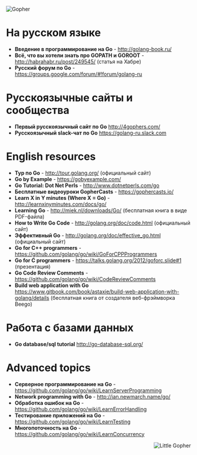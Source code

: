 ![Gopher](https://gophercasts.io/assets/jumbo_gopher-4bf98fbc72cc188289ba2b458d4ce680.png "Gopher")
# На русском языке
* **Введение в программирование на Go** - http://golang-book.ru/
* **Всё, что вы хотели знать про GOPATH и GOROOT** - http://habrahabr.ru/post/249545/ (статья на Хабре)
* **Русский форум по Go** - https://groups.google.com/forum/#!forum/golang-ru

# Русскоязычные сайты и сообщества
* **Первый русскоязычный сайт по Go** http://4gophers.com/
* **Русскоязычный slack-чат по Go** https://golang-ru.slack.com

# English resources
* **Тур по Go** - http://tour.golang.org/ (официальный сайт)
* **Go by Example** - https://gobyexample.com/
* **Go Tutorial: Dot Net Perls** - http://www.dotnetperls.com/go
* **Бесплатные видеоуроки GopherCasts** - https://gophercasts.io/
* **Learn X in Y minutes (Where X = Go)** - http://learnxinyminutes.com/docs/go/
* **Learning Go** - http://miek.nl/downloads/Go/ (бесплатная книга в виде PDF-файла)
* **How to Write Go Code** - http://golang.org/doc/code.html (официальный сайт)
* **Эффективный Go** - http://golang.org/doc/effective_go.html (официальный сайт)
* **Go for C++ programmers** - https://github.com/golang/go/wiki/GoForCPPProgrammers
* **Go for C programmers** - https://talks.golang.org/2012/goforc.slide#1 (презентация)
* **Go Code Review Comments** - https://github.com/golang/go/wiki/CodeReviewComments
* **Build web application with Go** https://www.gitbook.com/book/astaxie/build-web-application-with-golang/details (бесплатная книга от создателя веб-фрэймворка Beego)

# Работа с базами данных
* **Go database/sql tutorial** http://go-database-sql.org/

# Advanced topics
* **Серверное программирование на Go** - https://github.com/golang/go/wiki/LearnServerProgramming
* **Network programming with Go** - http://jan.newmarch.name/go/
* **Обработка ошибок на Go** - https://github.com/golang/go/wiki/LearnErrorHandling
* **Тестирование приложений на Go** - https://github.com/golang/go/wiki/LearnTesting
* **Многопоточность на Go** - https://github.com/golang/go/wiki/LearnConcurrency


<img src="http://golang.org/doc/gopher/help.png" align="right" title="Little Gopher"/>
